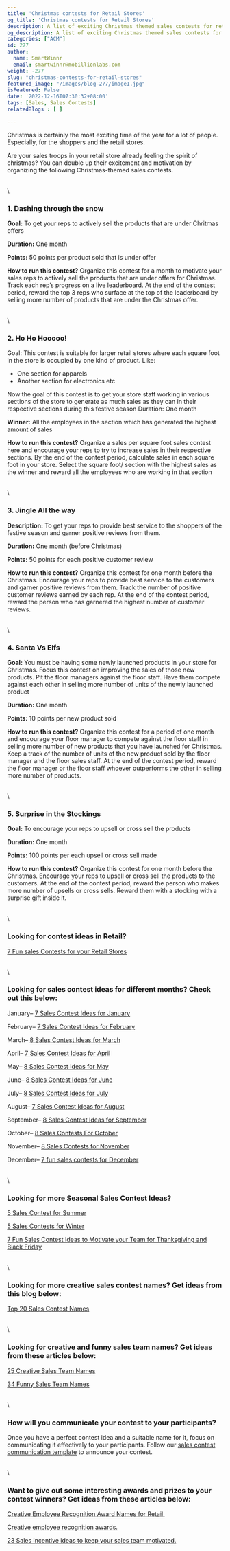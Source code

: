 ```yaml
---
title: 'Christmas contests for Retail Stores'
og_title: 'Christmas contests for Retail Stores'
description: A list of exciting Christmas themed sales contests for retail stores
og_description: A list of exciting Christmas themed sales contests for retail stores
categories: ["ACM"]
id: 277
author:
  name: SmartWinnr
  email: smartwinnr@mobillionlabs.com
weight: -277
slug: "christmas-contests-for-retail-stores"
featured_image: "/images/blog-277/image1.jpg"
isFeatured: False
date: '2022-12-16T07:30:32+08:00'
tags: [Sales, Sales Contests]
relatedBlogs : [ ]

---
```


Christmas is certainly the most exciting time of the year for a lot of people. Especially, for the shoppers and the retail stores.

Are your sales troops in your retail store already feeling the spirit of christmas? You can double up their excitement and motivation by organizing the following Christmas-themed sales contests. 

\
\

### **1. Dashing through the snow**

**Goal:** To get your reps to actively sell the products that are under Chritmas offers 

**Duration:** One month

**Points:** 50 points per product sold that is under offer

**How to run this contest?** Organize this contest for a month to motivate your sales reps to actively sell the products that are under offers for Christmas. Track each rep’s progress on a live leaderboard. At the end of the contest period, reward the top 3 reps who surface at the top of the leaderboard by selling more number of products that are under the Christmas offer. 

\
\

### **2. Ho Ho Hooooo!**

Goal: This contest is suitable for larger retail stores where each square foot in the store is occupied by one kind of product. Like:

* One section for apparels
* Another section for electronics etc

Now the goal of this contest is to get your store staff working in various sections of the store to generate as much sales as they can in their respective sections during this festive season
Duration: One month

**Winner:** All the employees in the section which has generated the highest amount of sales

**How to run this contest?** Organize a sales per square foot sales contest here and encourage your reps to try to increase sales in their respective sections. By the end of the contest period, calculate sales in each square foot in your store. Select the square foot/ section with the highest sales as the winner and reward all the employees who are working in that section

\
\

### **3. Jingle All the way**

**Description:** To get your reps to provide best service to the shoppers of the festive season and garner positive reviews from them.

**Duration:** One month (before Christmas)

**Points:** 50 points for each positive customer review

**How to run this contest?** Organize this contest for one month before the Christmas. Encourage your reps to provide best service to the customers and garner positive reviews from them. Track the number of positive customer reviews earned by each rep. At the end of the contest period, reward the person who has garnered the highest number of customer reviews.

\
\

### **4. Santa Vs Elfs**

**Goal:** You must be having some newly launched products in your store for Christmas. Focus this contest on improving the sales of those new products. Pit the floor managers against the floor staff. Have them compete against each other in selling more number of units of the newly launched product

**Duration:** One month

**Points:** 10 points per new product sold

**How to run this contest?** Organize this contest for a period of one month and encourage your floor manager to compete against the floor staff in selling more number of new products that you have launched for Christmas. Keep a track of the number of units of the new product sold by the floor manager and the floor sales staff. At the end of the contest period, reward the floor manager or the floor staff whoever outperforms the other in selling more number of products.

\
\

### **5. Surprise in the Stockings**

**Goal:** To encourage your reps to upsell or cross sell the products

**Duration:** One month

**Points:** 100 points per each upsell or cross sell made

**How to run this contest?** Organize this contest for one month before the Christmas. Encourage your reps to upsell or cross sell the products to the customers. At the end of the contest period, reward the person who makes more number of upsells or cross sells. Reward them with a stocking with a surprise gift inside it.

\
\

### Looking for contest ideas in Retail?

[7 Fun sales Contests for your Retail Stores](https://www.smartwinnr.com/post/7-fun-sales-contests-for-retail-stores/)

\
\

### Looking for sales contest ideas for different months? Check out this below:

January– [7 Sales Contest Ideas for January](https://www.smartwinnr.com/post/7-sales-contest-ideas-for-january/)

February– [7 Sales Contest Ideas for February](https://www.smartwinnr.com/post/7-sales-contest-ideas-for-february/)

March– [8 Sales Contest Ideas for March](https://www.smartwinnr.com/post/8-sales-contest-ideas-for-march/)

April– [7 Sales Contest Ideas for April](https://www.smartwinnr.com/post/7-sales-contest-ideas-for-april/)

May– [8 Sales Contest Ideas for May](https://www.smartwinnr.com/post/8-sales-contest-ideas-for-may/)

June– [8 Sales Contest Ideas for June](https://www.smartwinnr.com/post/8-sales-contest-ideas-for-june/)

July– [8 Sales Contest Ideas for July](https://www.smartwinnr.com/post/8-sales-contest-ideas-for-july-2023/)

August– [7 Sales Contest Ideas for August](https://www.smartwinnr.com/post/7-sales-contest-ideas-for-august/)

September– [8 Sales Contest Ideas for September](https://www.smartwinnr.com/post/8-sales-contest-ideas-for-september/)

October– [8 Sales Contests For October](https://www.smartwinnr.com/post/8-sales-contests-for-october/)

November– [8 Sales Contests for November](https://www.smartwinnr.com/post/8-sales-contests-for-november/)

December– [7 fun sales contests for December](https://www.smartwinnr.com/post/7-fun-sales-contests-for-december/)

\
\

### Looking for more Seasonal Sales Contest Ideas?

[5 Sales Contest for Summer](https://www.smartwinnr.com/post/5-sales-contest-for-summer/)

[5 Sales Contests for Winter](https://www.smartwinnr.com/post/sales-contests-for-winter/)

[7 Fun Sales Contest Ideas to Motivate your Team for Thanksgiving and Black Friday](https://www.smartwinnr.com/post/7-fun-sales-contest-ideas-to-motivate-your-team-for-thanksgiving-and-black-friday/)

\
\

### Looking for more creative sales contest names? Get ideas from this blog below:

[Top 20 Sales Contest Names](https://www.smartwinnr.com/post/top-20-sales-contest-names/)

\
\

### Looking for creative and funny sales team names? Get ideas from these articles below:

[25 Creative Sales Team Names](https://www.smartwinnr.com/post/25-creative-sales-team-names/)

[34 Funny Sales Team Names](https://www.smartwinnr.com/post/funny-sales-team-names/)

\
\

### How will you communicate your contest to your participants?

Once you have a perfect contest idea and a suitable name for it, focus on communicating it effectively to your participants. Follow our [sales contest communication template](https://www.smartwinnr.com/post/sales-contest-communication-template/) to announce your contest.

\
\

### Want to give out some interesting awards and prizes to your contest winners? Get ideas from these articles below:

[Creative Employee Recognition Award Names for Retail.](https://www.smartwinnr.com/post/creative-employee-recognition-award-names-for-retail/)

[Creative employee recognition awards.](https://www.smartwinnr.com/post/creative-employee-recognition-award-names/)

[23 Sales incentive ideas to keep your sales team motivated.](https://www.smartwinnr.com/post/sales-incentive-ideas-to-keep-your-sales-team-motivated/)
